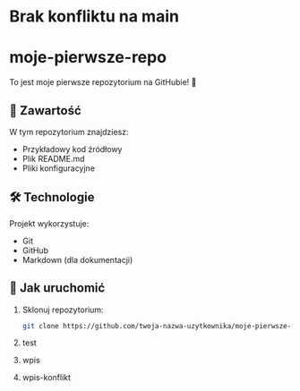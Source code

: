 # Brak konfliktu na main
# moje-pierwsze-repo

To jest moje pierwsze repozytorium na GitHubie! 🎉

## 📁 Zawartość

W tym repozytorium znajdziesz:

- Przykładowy kod źródłowy
- Plik README.md
- Pliki konfiguracyjne

## 🛠 Technologie

Projekt wykorzystuje:

- Git
- GitHub
- Markdown (dla dokumentacji)

## 🚀 Jak uruchomić

1. Sklonuj repozytorium:
   ```bash
   git clone https://github.com/twoja-nazwa-uzytkownika/moje-pierwsze-repo.git
2. test

3. wpis

4. wpis-konflikt
